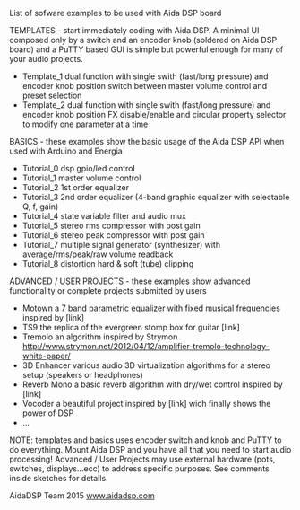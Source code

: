 List of sofware examples to be used with Aida DSP board 

TEMPLATES - start immediately coding with Aida DSP. A minimal UI composed
only by a switch and an encoder knob (soldered on Aida DSP board) and a PuTTY based 
GUI is simple but powerful enough for many of your audio projects.
- Template_1 	dual function with single swith (fast/long pressure) and encoder knob position
				switch between master volume control and preset selection
- Template_2    dual function with single swith (fast/long pressure) and encoder knob position 
				FX disable/enable and circular property selector to modify one parameter at a time

BASICS - these examples show the basic usage of the Aida DSP API when used with Arduino and Energia
- Tutorial_0  dsp gpio/led control
- Tutorial_1	master volume control 
- Tutorial_2	1st order equalizer 
- Tutorial_3	2nd order equalizer (4-band graphic equalizer with selectable Q, f, gain)
- Tutorial_4 	state variable filter and audio mux 
- Tutorial_5	stereo rms compressor with post gain
- Tutorial_6	stereo peak compressor with post gain
- Tutorial_7	multiple signal generator (synthesizer) with average/rms/peak/raw volume readback
- Tutorial_8	distortion hard & soft (tube) clipping

ADVANCED / USER PROJECTS - these examples show advanced functionality or complete projects submitted by users
- Motown 		a 7 band parametric equalizer with fixed musical frequencies inspired by [link]
- TS9 			the replica of the evergreen stomp box for guitar [link]
- Tremolo 		an algorithm inspired by Strymon http://www.strymon.net/2012/04/12/amplifier-tremolo-technology-white-paper/
- 3D Enhancer   various audio 3D virtualization algorithms for a stereo setup (speakers or headphones)
- Reverb Mono   a basic reverb algorithm with dry/wet control inspired by [link]
- Vocoder       a beautiful project inspired by [link] wich finally shows the power of DSP
- ...

NOTE: templates and basics uses encoder switch and knob and PuTTY to do everything. Mount Aida DSP and
you have all that you need to start audio processing! Advanced / User Projects may use external 
hardware (pots, switches, displays...ecc) to address specific purposes. See comments inside sketches for details. 

AidaDSP Team 2015
www.aidadsp.com